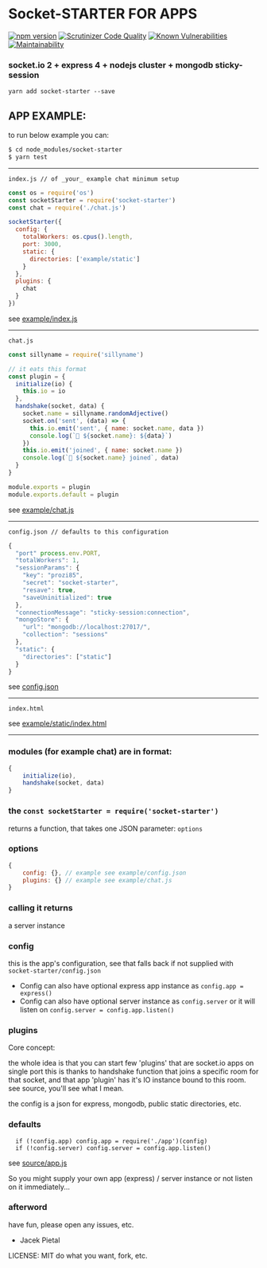 # Socket-STARTER FOR APPS

[![npm version](https://badge.fury.io/js/socket-starter.svg)](https://badge.fury.io/js/socket-starter) [![Scrutinizer Code Quality](https://scrutinizer-ci.com/g/Prozi/socket-starter/badges/quality-score.png?b=master)](https://scrutinizer-ci.com/g/Prozi/socket-starter/?branch=master) [![Known Vulnerabilities](https://snyk.io/test/github/Prozi/socket-starter/badge.svg?targetFile=package.json)](https://snyk.io/test/github/Prozi/socket-starter?targetFile=package.json) [![Maintainability](https://api.codeclimate.com/v1/badges/cf7828e55f51edffbe3d/maintainability)](https://codeclimate.com/github/Prozi/socket-starter/maintainability)

### socket.io 2 + express 4 + nodejs cluster + mongodb sticky-session

`yarn add socket-starter --save`

## APP EXAMPLE:

to run below example you can:

```bash
$ cd node_modules/socket-starter
$ yarn test
```

----

`index.js // of _your_ example chat minimum setup`
```javascript
const os = require('os')
const socketStarter = require('socket-starter')
const chat = require('./chat.js')

socketStarter({
  config: {
    totalWorkers: os.cpus().length,
    port: 3000,
    static: {
      directories: ['example/static']
    }
  },
  plugins: {
    chat
  }
})
```

see [example/index.js](https://github.com/Prozi/socket-starter/blob/master/example/index.js)

----

`chat.js`
```javascript
const sillyname = require('sillyname')

// it eats this format
const plugin = {
  initialize(io) {
    this.io = io
  },
  handshake(socket, data) {
    socket.name = sillyname.randomAdjective()
    socket.on('sent', (data) => {
      this.io.emit('sent', { name: socket.name, data })
      console.log(`🐼 ${socket.name}: ${data}`)
    })
    this.io.emit('joined', { name: socket.name })
    console.log(`🐼 ${socket.name} joined`, data)
  }
}

module.exports = plugin
module.exports.default = plugin
```

see [example/chat.js](https://github.com/Prozi/socket-starter/blob/master/example/chat.js)

----

`config.json // defaults to this configuration`
```javascript
{
  "port" process.env.PORT,
  "totalWorkers": 1,
  "sessionParams": {
    "key": "prozi85",
    "secret": "socket-starter",
    "resave": true,
    "saveUninitialized": true
  },
  "connectionMessage": "sticky-session:connection",
  "mongoStore": {
    "url": "mongodb://localhost:27017/",
    "collection": "sessions"
  },
  "static": {
    "directories": ["static"]
  }
}

```

see [config.json](https://github.com/Prozi/socket-starter/blob/master/config.json)

----

`index.html`

see [example/static/index.html](https://github.com/Prozi/socket-starter/blob/master/example/example/static/index.html)

----

### modules (for example chat) are in format:

```javascript
{ 
    initialize(io), 
    handshake(socket, data)
}
```

### the `const socketStarter = require('socket-starter')`

returns a function, that takes one JSON parameter: `options`

### options

```javascript
{
    config: {}, // example see example/config.json
    plugins: {} // example see example/chat.js
}
```

### calling it returns

a server instance

### config

this is the app's configuration, see that falls back if not supplied with `socket-starter/config.json`

* Config can also have optional express app instance as `config.app = express()`
* Config can also have optional server instance as `config.server` or it will listen on `config.server = config.app.listen()`

### plugins

Core concept:

the whole idea is that you can start few 'plugins' that are socket.io apps on single port
this is thanks to handshake function that joins a specific room for that socket, 
and that app 'plugin' has it's IO instance bound to this room. see source, you'll see what I mean.

the config is a json for express, mongodb, public static directories, etc.

### defaults

```javasript
  if (!config.app) config.app = require('./app')(config)
  if (!config.server) config.server = config.app.listen()
```

see [source/app.js](https://github.com/Prozi/socket-starter/blob/master/source/app.js)

So you might supply your own app (express) / server instance
or not listen on it immediately...

### afterword

have fun, please open any issues, etc.

- Jacek Pietal

LICENSE: MIT do what you want, fork, etc.

